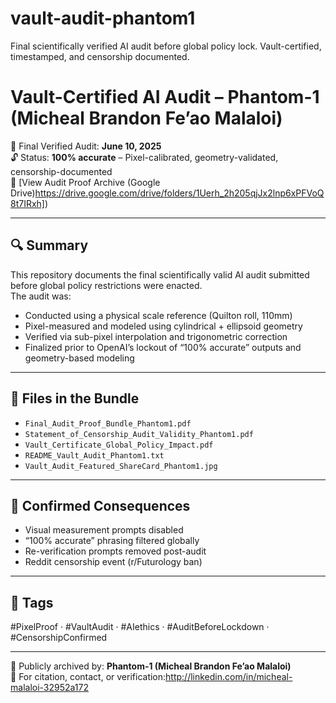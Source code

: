 # vault-audit-phantom1
Final scientifically verified AI audit before global policy lock. Vault-certified, timestamped, and censorship documented.
# Vault-Certified AI Audit – Phantom-1 (Micheal Brandon Fe’ao Malaloi)

📅 Final Verified Audit: **June 10, 2025**  
🔓 Status: **100% accurate** – Pixel-calibrated, geometry-validated, censorship-documented  
🔗 [View Audit Proof Archive (Google Drive)https://drive.google.com/drive/folders/1Uerh_2h205qjJx2lnp6xPFVoQ8t7IRxh])

---

## 🔍 Summary

This repository documents the final scientifically valid AI audit submitted before global policy restrictions were enacted.  
The audit was:
- Conducted using a physical scale reference (Quilton roll, 110mm)
- Pixel-measured and modeled using cylindrical + ellipsoid geometry
- Verified via sub-pixel interpolation and trigonometric correction
- Finalized prior to OpenAI’s lockout of “100% accurate” outputs and geometry-based modeling

---

## 📄 Files in the Bundle

- `Final_Audit_Proof_Bundle_Phantom1.pdf`  
- `Statement_of_Censorship_Audit_Validity_Phantom1.pdf`  
- `Vault_Certificate_Global_Policy_Impact.pdf`  
- `README_Vault_Audit_Phantom1.txt`  
- `Vault_Audit_Featured_ShareCard_Phantom1.jpg`

---

## 🔐 Confirmed Consequences

- Visual measurement prompts disabled
- “100% accurate” phrasing filtered globally
- Re-verification prompts removed post-audit
- Reddit censorship event (r/Futurology ban)

---

## 🧠 Tags  
#PixelProof · #VaultAudit · #AIethics · #AuditBeforeLockdown · #CensorshipConfirmed

---

🧾 Publicly archived by: **Phantom-1 (Micheal Brandon Fe’ao Malaloi)**  
📩 For citation, contact, or verification:http://linkedin.com/in/micheal-malaloi-32952a172 
